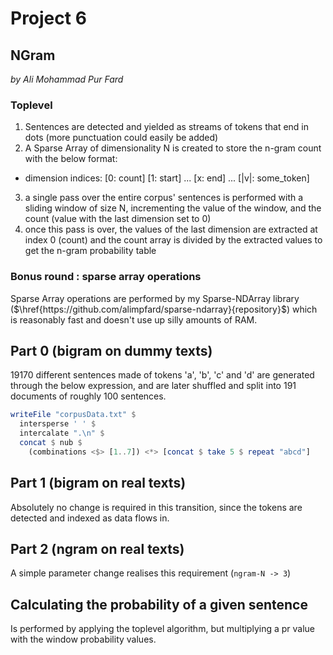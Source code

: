 # Project 6
## NGram
_by Ali Mohammad Pur Fard_

### Toplevel
1. Sentences are detected and yielded as streams of tokens that end in dots (more punctuation could easily be added)
2. A Sparse Array of dimensionality N is created to store the n-gram count with the below format:
  + dimension indices: [0: count] [1: start] ... [x: end] ... [|v|: some_token]
3. a single pass over the entire corpus' sentences is performed with a sliding window of size N, incrementing the value of the window, and the count (value with the last dimension set to 0)
4. once this pass is over, the values of the last dimension are extracted at index 0 (count) and the count array is divided by the extracted values to get the n-gram probability table

### Bonus round : sparse array operations
Sparse Array operations are performed by my Sparse-NDArray library ($\href{https://github.com/alimpfard/sparse-ndarray}{repository}$)
which is reasonably fast and doesn't use up silly amounts of RAM.

## Part 0 (bigram on dummy texts)
19170 different sentences made of tokens 'a', 'b', 'c' and 'd' are generated through the below expression, and are later shuffled and split into 191 documents of roughly 100 sentences.
```hs
writeFile "corpusData.txt" $
  intersperse ' ' $
  intercalate ".\n" $
  concat $ nub $
    (combinations <$> [1..7]) <*> [concat $ take 5 $ repeat "abcd"]
```

## Part 1 (bigram on real texts)
Absolutely no change is required in this transition, since the tokens are detected and indexed as data flows in.

## Part 2 (ngram on real texts)
A simple parameter change realises this requirement (`ngram-N -> 3`)

## Calculating the probability of a given sentence
Is performed by applying the toplevel algorithm, but multiplying a pr value with the window probability values.
